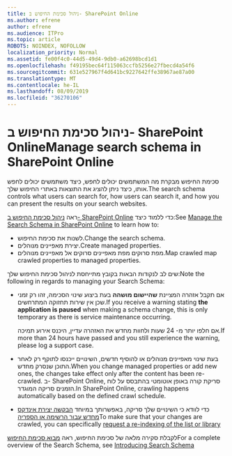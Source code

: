 ```yaml
---
title: ניהול סכימת החיפוש ב- SharePoint Online
ms.author: efrene
author: efrene
ms.audience: ITPro
ms.topic: article
ROBOTS: NOINDEX, NOFOLLOW
localization_priority: Normal
ms.assetid: fe00f4c0-44d5-49d4-9db0-a62698bcd1d1
ms.openlocfilehash: f49195bec64f115063ccfb5256e27fbecd4a54f6
ms.sourcegitcommit: 631e527967f4d641bc9227642ffe38967ae87a00
ms.translationtype: MT
ms.contentlocale: he-IL
ms.lasthandoff: 08/09/2019
ms.locfileid: "36270106"
---
```

# <a name="manage-search-schema-in-sharepoint-online"></a><span data-ttu-id="29cf4-102">ניהול סכימת החיפוש ב- SharePoint Online</span><span class="sxs-lookup"><span data-stu-id="29cf4-102">Manage search schema in SharePoint Online</span></span>

<span data-ttu-id="29cf4-103">סכימת החיפוש מבקרת מה המשתמשים יכולים לחפש, כיצד משתמשים יכולים לחפש אותו, כיצד ניתן להציג את התוצאות באתרי החיפוש שלך.</span><span class="sxs-lookup"><span data-stu-id="29cf4-103">The search schema controls what users can search for, how users can search it, and how you can present the results on your search websites.</span></span> 

<span data-ttu-id="29cf4-104">ראה [ניהול סכימת החיפוש ב- SharePoint Online](https://docs.microsoft.com/sharepoint/manage-search-schema) כדי ללמוד כיצד:</span><span class="sxs-lookup"><span data-stu-id="29cf4-104">See [Manage the Search Schema in SharePoint Online](https://docs.microsoft.com/sharepoint/manage-search-schema) to learn how to:</span></span> 
- <span data-ttu-id="29cf4-105">לשנות את סכימת החיפוש.</span><span class="sxs-lookup"><span data-stu-id="29cf4-105">Change the search schema.</span></span>
- <span data-ttu-id="29cf4-106">יצירת מאפיינים מנוהלים.</span><span class="sxs-lookup"><span data-stu-id="29cf4-106">Create managed properties.</span></span>
- <span data-ttu-id="29cf4-107">מפת סרוקים מפת מאפיינים סרוקים אל מאפיינים מנוהלים.</span><span class="sxs-lookup"><span data-stu-id="29cf4-107">Map crawled map crawled properties to managed properties.</span></span>

<span data-ttu-id="29cf4-108">שים לב לנקודות הבאות בקובץ מתייחסת לניהול סכימת החיפוש שלך:</span><span class="sxs-lookup"><span data-stu-id="29cf4-108">Note the following in regards to managing your Search Schema:</span></span>

- <span data-ttu-id="29cf4-109">אם תקבל אזהרה המציינת **שהיישום מושהה** בעת ביצוע שינוי הסכימה, זהו רק זמני שכן אין שירות תחזוקה המתרחשים.</span><span class="sxs-lookup"><span data-stu-id="29cf4-109">If you receive a warning stating **the application is paused** when making a schema change, this is only temporary as there is service maintenance occurring.</span></span> 

    <span data-ttu-id="29cf4-110">אם חלפו יותר מ- 24 שעות ולחוות מחדש את האזהרה עדיין, היכנס אירוע תמיכה.</span><span class="sxs-lookup"><span data-stu-id="29cf4-110">If more than 24 hours have passed and you still experience the warning, please log a support case.</span></span>
- <span data-ttu-id="29cf4-111">בעת שינוי מאפיינים מנוהלים או להוסיף חדשים, השינויים ייכנסו לתוקף רק לאחר התוכן שנסרק מחדש.</span><span class="sxs-lookup"><span data-stu-id="29cf4-111">When you change managed properties or add new ones, the changes take effect only after the content has been re-crawled.</span></span> <span data-ttu-id="29cf4-112">ב- SharePoint Online, סריקת קורה באופן אוטומטי בהתבסס על לוח הזמנים סריקה המוגדר.</span><span class="sxs-lookup"><span data-stu-id="29cf4-112">In SharePoint Online, crawling happens automatically based on the defined crawl schedule.</span></span>
- <span data-ttu-id="29cf4-113">כדי לוודא כי השינויים שלך סריקה, באפשרותך במיוחד [הבקשה יצירת אינדקס מחדש עבור הרשימה או הספריה](https://docs.microsoft.com/sharepoint/manage-search-schema#request-re-indexing-of-a-document-library-or-list)</span><span class="sxs-lookup"><span data-stu-id="29cf4-113">To make sure that your changes are crawled, you can specifically [request a re-indexing of the list or library](https://docs.microsoft.com/sharepoint/manage-search-schema#request-re-indexing-of-a-document-library-or-list)</span></span> 

<span data-ttu-id="29cf4-114">לקבלת סקירה מלאה של סכימת החיפוש, ראה [מבוא סכימת החיפוש](https://blogs.technet.microsoft.com/tothesharepoint/2012/11/25/introducing-search-schema-for-sharepoint-2013/)</span><span class="sxs-lookup"><span data-stu-id="29cf4-114">For a complete overview of the Search Schema, see [Introducing Search Schema](https://blogs.technet.microsoft.com/tothesharepoint/2012/11/25/introducing-search-schema-for-sharepoint-2013/)</span></span> 



